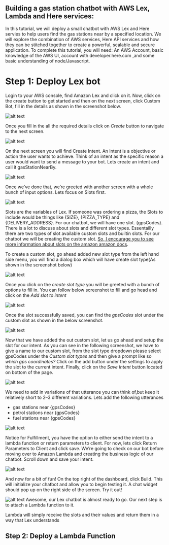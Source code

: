 ## Building a gas station chatbot with AWS Lex, Lambda and Here services:

In this tutorial, we will deploy a small chatbot with AWS Lex and Here servies to help users find the gas stations near by a specified location. We will explore the combination of AWS services, Here API services and how they can be stitched together to create a powerful, scalable and secure application. To complete this tutorial, you will need: An AWS Account, basic knowledge of the AWS UI, account with developer.here.com ,and some basic understanding of node/Javascript.

# Step 1: Deploy Lex bot

Login to your AWS console, find Amazon Lex and click on it. Now, click on the create button to get started and then on the next screen, click Custom Bot, fill in the details as shown in the screenshot below.

![alt text](screenshots/step1.png "Step 1: Deploy Lex bot")

Once you fill in the all the required details click on *Create*
button to navigate to the next screen. 

![alt text](screenshots/step2.png "Create Intent")

On the next screen you will find Create Intent. An Intent is a objective or action the user wants to achieve. Think of an intent as the specific reason a user would want to send a message to your bot. Lets create an intent and call it gasStationNearBy. 

![alt text](screenshots/step3.png "Create Intent")

Once we’ve done that, we’re greeted with another screen with a whole bunch of input options. Lets focus on Slots first.

![alt text](screenshots/step4.png "Slots")

Slots are the variables of Lex. If someone was ordering a pizza, the Slots to include would be things like {SIZE}, {PIZZA_TYPE} and {DELIVERY_ADDRESS}. For our chatbot, we will have one slot. {gpsCodes}. There is a lot to discuss about slots and different slot types. Essentailly there are two types of slot available custom slots and builtin slots. For our chatbot we will be creating the custom slot. <a href="https://docs.aws.amazon.com/lex/latest/dg/howitworks-builtins-slots.html">So, I encourage you to see more information about slots on the amazon amazon docs</a>.

To create a custom slot, go ahead added new slot type from the left hand side menu, you will find a dialog box which will have create slot type(As shown in the screenshot below)

![alt text](screenshots/step5.png "Creating Custom Slots")

Once you click on the *create slot type* you will be greeted with a bunch of options to fill in. You can follow below screenshot to fill and go head and click on the *Add slot to intent*

![alt text](screenshots/step6.png "Creating Custom Slots")

Once the slot successfully saved, you can find the *gpsCodes* slot under the custom slot as shown in the below screenshot.

![alt text](screenshots/step7.png "selecting the custom slot to the intent")

Now that we have added the out custom slot, let us go ahead and setup the slot for our intent. As you can see in the following screenshot, we have to give a name to our custom slot, from the slot type dropdown please select gpsCodes under the *Custom slot types* and then give a prompt like so _which gps coordinates?_ Click on the add button under the settings to apply the slot to the current intent. Finally, click on the *Save Intent* button located on bottom of the page.

![alt text](screenshots/step8.png "applying the slot to the intent")

We need to add in variations of that utterance you can think of,but keep it relatively short to 2–3 different variations. Lets add the following utterances

* gas stations near {gpsCodes}
* petrol stations near {gpsCodes}
* fuel stations near {gpsCodes}

![alt text](screenshots/step9.png "Adding uttetances")

Notice for Fulfillment, you have the option to either send the intent to a lambda function or return parameters to client. For now, lets click Return Parameters to Client and click save. We’re going to check on our bot before moving over to Amazon Lambda and creating the business logic of our chatbot. Scroll down and save your intent.

![alt text](screenshots/step10.png "Adding Fulfillment")

And now for a bit of fun! On the top right of the dashboard, click Build. This will initialize your chatbot and allow you to begin testing it. A chat widget should pop up on the right side of the screen. Try it out!

![alt text](screenshots/step11.png "Building and testing the bot")
Awesome, our Lex chatbot is almost ready to go. Our next step is to attach a Lambda function to it.

Lambda will simply receive the slots and their values and return them in a way that Lex understands

## Step 2: Deploy a Lambda Function